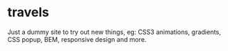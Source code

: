 # travels
Just a dummy site to try out new things, eg: CSS3 animations, gradients, CSS popup, BEM, responsive design and more.

